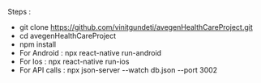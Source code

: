 Steps :

* git clone https://github.com/vinitgundeti/avegenHealthCareProject.git
* cd avegenHealthCareProject
* npm install
* For Android : npx react-native run-android
* For Ios : npx react-native run-ios
* For API calls : npx json-server --watch db.json --port 3002
